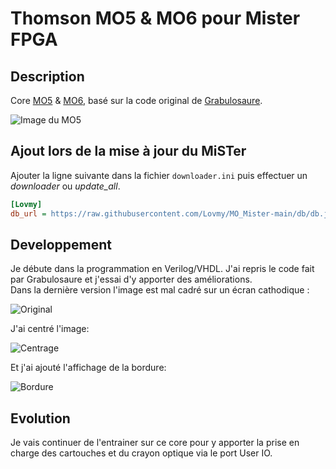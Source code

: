# Thomson MO5 & MO6 pour Mister FPGA

## Description

Core [MO5](https://fr.wikipedia.org/wiki/Thomson_MO5) & [MO6](https://fr.wikipedia.org/wiki/Thomson_MO6), 
basé sur la code original de [Grabulosaure](https://github.com/Grabulosaure/MO_MiSTer).

![Image du MO5](https://upload.wikimedia.org/wikipedia/commons/thumb/5/5c/Thomson_MO5_%28CNAM-IMG_0575%29.jpg/800px-Thomson_MO5_%28CNAM-IMG_0575%29.jpg)

## Ajout lors de la mise à jour du MiSTer

Ajouter la ligne suivante dans la fichier `downloader.ini` puis effectuer un *downloader* ou *update_all*.

```ini
[Lovmy]
db_url = https://raw.githubusercontent.com/Lovmy/MO_Mister-main/db/db.json.zip
```

## Developpement

Je débute dans la programmation en Verilog/VHDL. J'ai repris le code fait par Grabulosaure et j'essai d'y apporter des améliorations.<br/>
Dans la dernière version l'image est mal cadré sur un écran cathodique :

![Original](https://banaszak.fr/MiSTer/ORIGINAL.PNG)

J'ai centré l'image:

![Centrage](https://banaszak.fr/MiSTer/CENTRE.PNG)

Et j'ai ajouté l'affichage de la bordure:

![Bordure](https://banaszak.fr/MiSTer/BORDURE.PNG)

## Evolution

Je vais continuer de l'entrainer sur ce core pour y apporter la prise en charge des cartouches et du crayon optique via le port User IO.
